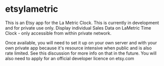 # etsylametric
This is an Etsy app for the La Metric Clock. This is currently in development and for private use only. 
Display individual Sales Data on LaMetric Time Clock - only accessible from within private network. 

Once available, you will need to set it up on your own server and with your own private app because it's resource intensive when public and is also rate limited. See this discussion for more info on that in the future. You will also need to apply for an official developer licence on etsy.com
